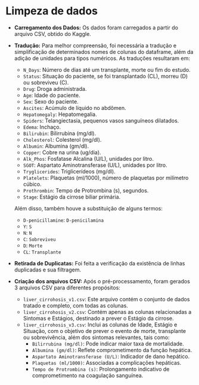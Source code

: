 # Limpeza de dados
- **Carregamento dos Dados:** Os dados foram carregados a partir do arquivo CSV, obtido do Kaggle.
- **Tradução:** Para melhor compreensão, foi necessária a tradução e simplificação de determinados nomes de colunas do dataframe, além da adição de unidades para tipos numéricos. As traduções resultaram em:
    - `N_Days`: Número de dias até um transplante, morte ou fim do estudo.
    - `Status`: Situação do paciente, se foi transplantado (CL), morreu (D) ou sobreviveu (C).
    - `Drug`: Droga administrada.
    - `Age`: Idade do paciente.
    - `Sex`: Sexo do paciente.
    - `Ascites`: Acúmulo de líquido no abdômen.
    - `Hepatomegaly`: Hepatomegalia.
    - `Spiders`: Telangiectasia, pequenos vasos sanguíneos dilatados.
    - `Edema`: Inchaço.
    - `Bilirubin`: Bilirrubina (mg/dl).
    - `Cholesterol`: Colesterol (mg/dl).
    - `Albumin`: Albumina (gm/dl).
    - `Copper`: Cobre na urina (ug/dia).
    - `Alk_Phos`: Fosfatase Alcalina (U/L), unidades por litro.
    - `SGOT`: Aspartato Aminotransferase (U/L), unidades por litro.
    - `Tryglicerides`: Triglicerídeos (mg/dl).
    - `Platelets`: Plaquetas (ml/1000), número de plaquetas por milímetro cúbico.
    - `Prothrombin`: Tempo de Protrombina (s), segundos.
    - `Stage`: Estágio da cirrose biliar primária.

    Além disso, também houve a substituição de alguns termos:
    - `D-penicillamine`: `D-penicilamina`
    - `Y`: `S`
    - `N`: `N`
    - `C`: `Sobreviveu`
    - `D`: `Morte`
    - `CL`: `Transplante`

- **Retirada de Duplicatas:** Foi feita a verificação da existência de linhas duplicadas e sua filtragem.

- **Criação dos arquivos CSV:** Após o pré-processamento, foram gerados 3 arquivos CSV para diferentes propósitos:
    - `liver_cirrohosis_v1.csv`: Este arquivo contém o conjunto de dados tratado e completo, com todas as colunas.
    - `liver_cirrohosis_v2.csv`: Contém apenas as colunas relacionadas a Sintomas e Estágios, destinado a prever o Estágio da cirrose.
    - `liver_cirrohosis_v3.csv`: Inclui as colunas de Idade, Estágio e Situação, com o objetivo de prever o evento de morte, transplante ou sobrevivência, além dos sintomas relevantes, tais como:
        - `Bilirrubina (mg/dl)`: Pode indicar maior taxa de mortalidade.
        - `Albumina (gm/dl)`: Reflete comprometimento da função hepática.
        - `Aspartato Aminotransferase (U/L)`: Indicador de dano hepático.
        - `Plaquetas (ml/1000)`: Associadas a complicações hepáticas.
        - `Tempo de Protrombina (s)`: Prolongamento indicativo de comprometimento na coagulação sanguínea.
